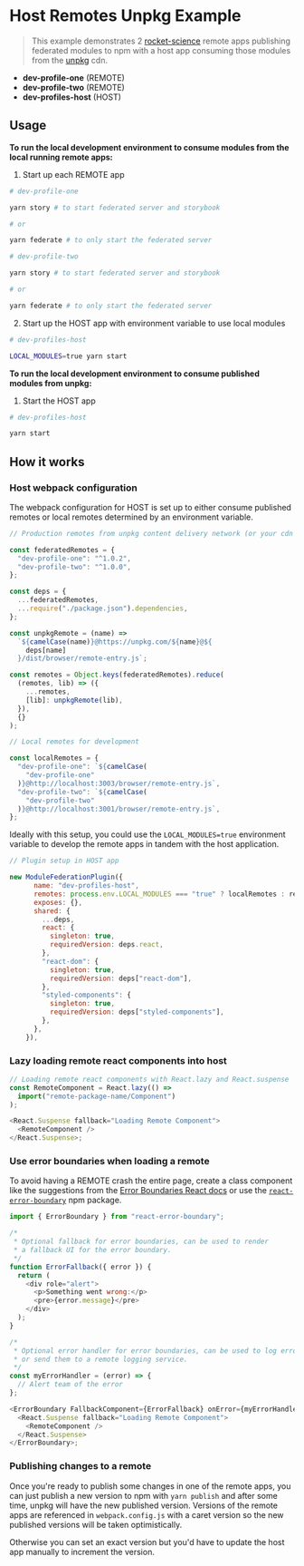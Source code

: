 # Host Remotes Unpkg Example

> This example demonstrates 2 [rocket-science](https://github.com/rocket-science-core/rocket-science) remote apps publishing federated modules to npm with a host app consuming those modules from the [unpkg](https://unpkg.com/) cdn.

- **dev-profile-one** (REMOTE)
- **dev-profile-two** (REMOTE)
- **dev-profiles-host** (HOST)

## Usage

**To run the local development environment to consume modules from the local running remote apps:**

1. Start up each REMOTE app

```bash
# dev-profile-one

yarn story # to start federated server and storybook

# or

yarn federate # to only start the federated server
```

```bash
# dev-profile-two

yarn story # to start federated server and storybook

# or

yarn federate # to only start the federated server
```

2. Start up the HOST app with environment variable to use local modules

```bash
# dev-profiles-host

LOCAL_MODULES=true yarn start
```

**To run the local development environment to consume published modules from unpkg:**

1. Start the HOST app

```bash
# dev-profiles-host

yarn start
```

## How it works

### Host webpack configuration

The webpack configuration for HOST is set up to either consume published remotes or local remotes determined by an environment variable.

```js
// Production remotes from unpkg content delivery network (or your cdn of choice)

const federatedRemotes = {
  "dev-profile-one": "^1.0.2",
  "dev-profile-two": "^1.0.0",
};

const deps = {
  ...federatedRemotes,
  ...require("./package.json").dependencies,
};

const unpkgRemote = (name) =>
  `${camelCase(name)}@https://unpkg.com/${name}@${
    deps[name]
  }/dist/browser/remote-entry.js`;

const remotes = Object.keys(federatedRemotes).reduce(
  (remotes, lib) => ({
    ...remotes,
    [lib]: unpkgRemote(lib),
  }),
  {}
);
```

```js
// Local remotes for development

const localRemotes = {
  "dev-profile-one": `${camelCase(
    "dev-profile-one"
  )}@http://localhost:3003/browser/remote-entry.js`,
  "dev-profile-two": `${camelCase(
    "dev-profile-two"
  )}@http://localhost:3001/browser/remote-entry.js`,
};
```

Ideally with this setup, you could use the `LOCAL_MODULES=true` environment variable to develop the remote apps in tandem with the host application.

```js
// Plugin setup in HOST app

new ModuleFederationPlugin({
      name: "dev-profiles-host",
      remotes: process.env.LOCAL_MODULES === "true" ? localRemotes : remotes, // <-- which remotes to use
      exposes: {},
      shared: {
        ...deps,
        react: {
          singleton: true,
          requiredVersion: deps.react,
        },
        "react-dom": {
          singleton: true,
          requiredVersion: deps["react-dom"],
        },
        "styled-components": {
          singleton: true,
          requiredVersion: deps["styled-components"],
        },
      },
    }),
```

### Lazy loading remote react components into host

```js
// Loading remote react components with React.lazy and React.suspense
const RemoteComponent = React.lazy(() =>
  import("remote-package-name/Component")
);

<React.Suspense fallback="Loading Remote Component">
  <RemoteComponent />
</React.Suspense>;
```

### Use error boundaries when loading a remote

To avoid having a REMOTE crash the entire page, create a class component like the suggestions
from the [Error Boundaries React docs](https://reactjs.org/docs/error-boundaries.html) or use the [`react-error-boundary`](https://www.npmjs.com/package/react-error-boundary) npm package.

```js
import { ErrorBoundary } from "react-error-boundary";

/*
 * Optional fallback for error boundaries, can be used to render
 * a fallback UI for the error boundary.
 */
function ErrorFallback({ error }) {
  return (
    <div role="alert">
      <p>Something went wrong:</p>
      <pre>{error.message}</pre>
    </div>
  );
}

/*
 * Optional error handler for error boundaries, can be used to log errors
 * or send them to a remote logging service.
 */
const myErrorHandler = (error) => {
  // Alert team of the error
};

<ErrorBoundary FallbackComponent={ErrorFallback} onError={myErrorHandler}>
  <React.Suspense fallback="Loading Remote Component">
    <RemoteComponent />
  </React.Suspense>
</ErrorBoundary>;
```

### Publishing changes to a remote

Once you're ready to publish some changes in one of the remote apps, you can just publish a new version to npm with `yarn publish` and after some time, unpkg will have the new published version. Versions of the remote apps are referenced in `webpack.config.js` with a caret version so the new published versions will be taken optimistically.

Otherwise you can set an exact version but you'd have to update the host app manually to increment the version.

